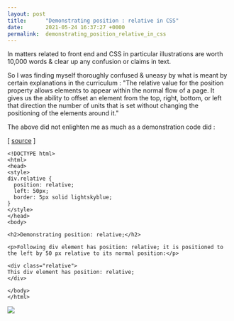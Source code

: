 ```yaml
---
layout: post
title:      "Demonstrating position : relative in CSS"
date:       2021-05-24 16:37:27 +0000
permalink:  demonstrating_position_relative_in_css
---
```



In matters related to front end and CSS in particular illustrations are worth 10,000 words & clear up any confusion or claims in text.

So I was finding myself thoroughly confused & uneasy by what is meant by certain explanations in the curriculum :
"The relative value for the position property allows elements to appear within the normal flow of a page. It gives us the ability to offset an element from the top, right, bottom, or left that direction the number of units that is set without changing the positioning of the elements around it."

The above did not enlighten me as much as a demonstration code did : 

[ [source](https://github.com/mrarthurwhite/css_position_relative_demo/blob/master/index.html) ] 

```
<!DOCTYPE html>
<html>
<head>
<style>
div.relative {
  position: relative;
  left: 50px;
  border: 5px solid lightskyblue;
}
</style>
</head>
<body>

<h2>Demonstrating position: relative;</h2>

<p>Following div element has position: relative; it is positioned to the left by 50 px relative to its normal position:</p>

<div class="relative">
This div element has position: relative;
</div>

</body>
</html>
```

![](https://mrarthurwhite.github.io/css_position_relative_demo/imgs/screenshot.jpg)

